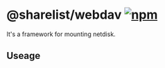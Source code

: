 # @sharelist/webdav [![npm](https://img.shields.io/npm/v/@sharelist/webdav.svg)](https://npmjs.com/package/@sharelist/webdav)

It's a framework for mounting netdisk.

## Useage
